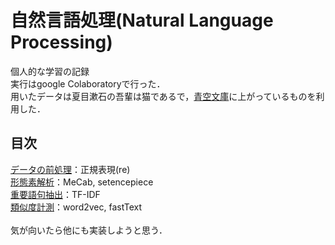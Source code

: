 # 自然言語処理(Natural Language Processing)
個人的な学習の記録<br>
実行はgoogle Colaboratoryで行った．<br>
用いたデータは夏目漱石の吾輩は猫であるで，[青空文庫](https://www.aozora.gr.jp/cards/000148/card789.html)に上がっているものを利用した．<br>

## 目次
[データの前処理](https://github.com/sNhKoYtMa/Learning_NLP/blob/master/Preprocessing.ipynb)：正規表現(re)<br>
[形態素解析](https://github.com/sNhKoYtMa/Learning_NLP/blob/master/Morphological_Analysis.ipynb)：MeCab, setencepiece<br>
[重要語句抽出](https://github.com/sNhKoYtMa/Learning_NLP/blob/master/TF_IDF.ipynb)：TF-IDF<br>
[類似度計測](https://github.com/sNhKoYtMa/Learning_NLP/blob/master/Word_Similarity.ipynb)：word2vec, fastText<br>
<br>
気が向いたら他にも実装しようと思う．
